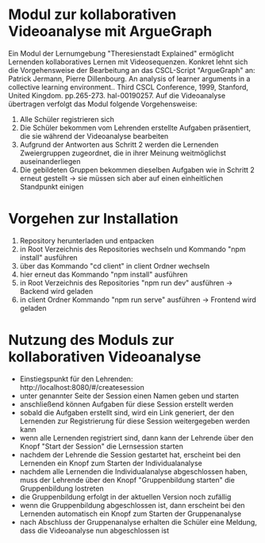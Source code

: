 # Modul zur kollaborativen Videoanalyse mit ArgueGraph
Ein Modul der Lernumgebung "Theresienstadt Explained" ermöglicht Lernenden kollaboratives Lernen mit Videosequenzen. Konkret lehnt sich die Vorgehensweise der Bearbeitung an das CSCL-Script "ArgueGraph" an:
Patrick Jermann, Pierre Dillenbourg. An analysis of learner arguments in a collective learning environment.. Third CSCL Conference, 1999, Stanford, United Kingdom. pp.265-273. hal-00190257.
Auf die Videoanalyse übertragen verfolgt das Modul folgende Vorgehensweise:
1. Alle Schüler registrieren sich
2. Die Schüler bekommen vom Lehrenden erstellte Aufgaben präsentiert, die sie während der Videoanalyse bearbeiten
3. Aufgrund der Antworten aus Schritt 2 werden die Lernenden Zweiergruppen zugeordnet, die in ihrer Meinung weitmöglichst auseinanderliegen
4. Die gebildeten Gruppen bekommen dieselben Aufgaben wie in Schritt 2 erneut gestellt -> sie müssen sich aber auf einen einheitlichen Standpunkt einigen

# Vorgehen zur Installation
1. Repository herunterladen und entpacken
2. in Root Verzeichnis des Repositories wechseln und Kommando "npm install" ausführen
3. über das Kommando "cd client" in client Ordner wechseln
4. hier erneut das Kommando "npm install" ausführen
5. in Root Verzeichnis des Repositories "npm run dev" ausführen -> Backend wird geladen
6. in client Ordner Kommando "npm run serve" ausführen -> Frontend wird geladen

# Nutzung des Moduls zur kollaborativen Videoanalyse
- Einstiegspunkt für den Lehrenden: http://localhost:8080/#/createsession
- unter genannter Seite der Session einen Namen geben und starten
- anschließend können Aufgaben für diese Session erstellt werden
- sobald die Aufgaben erstellt sind, wird ein Link generiert, der den Lernenden zur Registrierung für diese Session weitergegeben werden kann
- wenn alle Lernenden registriert sind, dann kann der Lehrende über den Knopf "Start der Session" die Lernsession starten
- nachdem der Lehrende die Session gestartet hat, erscheint bei den Lernenden ein Knopf zum Starten der Individualanalyse
- nachdem alle Lernenden die Individualanalyse abgeschlossen haben, muss der Lehrende über den Knopf "Gruppenbildung starten" die Gruppenbildung lostreten
- die Gruppenbildung erfolgt in der aktuellen Version noch zufällig
- wenn die Gruppenbildung abgeschlossen ist, dann erscheint bei den Lernenden automatisch ein Knopf zum Starten der Gruppenanalyse
- nach Abschluss der Gruppenanalyse erhalten die Schüler eine Meldung, dass die Videoanalyse nun abgeschlossen ist